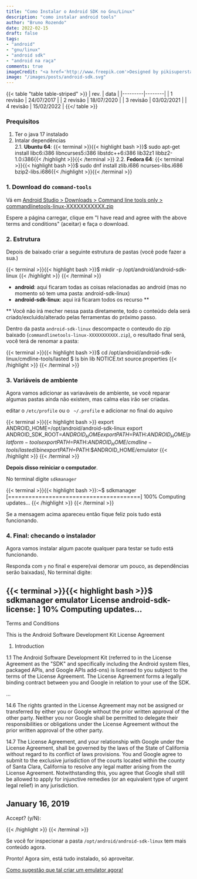 ```yaml
---
title: "Como Instalar o Android SDK no Gnu/Linux"
description: "como instalar android tools"
author: "Bruno Rozendo"
date: 2022-02-15
draft: false
tags:
- "android"
- "gnu/linux"
- "android sdk"
- "android na raça"
comments: true
imageCredit: "<a href='http://www.freepik.com'>Designed by pikisuperstar / Freepik</a>"
image: "/images/posts/android-sdk.svg"
---
```



{{< table "table table-striped" >}}
| rev.  | data |
|---------|--------|
| 1 revisão      | 24/07/2017    |
| 2 revisão      | 18/07/2020    |
| 3 revisão      | 03/02/2021    |
| 4 revisão      | 15/02/2022    |
{{</ table >}}


### Prequisitos

 1. Ter o java 17 instalado
 2. Intalar dependências\
    2.1. __Ubuntu 64__:
    {{< terminal >}}{{< highlight bash >}}$ sudo apt-get install libc6:i386 libncurses5:i386 libstdc++6:i386 lib32z1 libbz2-1.0:i386{{< /highlight >}}{{< /terminal >}}
    2.2. __Fedora 64__:
    {{< terminal >}}{{< highlight bash >}}$ sudo dnf install zlib.i686 ncurses-libs.i686 bzip2-libs.i686{{< /highlight >}}{{< /terminal >}}


### 1. Download do `command-tools`


Vá em [Android Studio > Downloads > Command line tools only > commandlinetools-linux-XXXXXXXXXXX.zip](https://developer.android.com/studio#command-tools)

Espere a página carregar, clique em "I have read and agree with the above terms and conditions" (aceitar) e  faça o download.


### 2. Estrutura

Depois de baixado criar a seguinte estrutura de pastas (você pode fazer a sua.)


{{< terminal >}}{{< highlight bash >}}$ mkdir -p /opt/android/android-sdk-linux
{{< /highlight >}}
{{< /terminal >}}


 - __android__: aqui ficaram todas as coisas relacionadas ao android (mas no momento só tem uma pasta: android-sdk-linux)
 - __android-sdk-linux__: aqui irá ficaram todos os recurso **

** Você não irá mecher nessa pasta diretamente, todo o conteúdo dela será criado/excluido/alterado pelas ferramentas do próximo passo.



Dentro da pasta `android-sdk-linux` descompacte o conteudo do zip baixado (`commandlinetools-linux-XXXXXXXXXXX.zip`), o resultado final será, você terá de renomar a pasta:

{{< terminal >}}{{< highlight bash >}}$ cd /opt/android/android-sdk-linux/cmdline-tools/lasted
$ ls
bin  lib  NOTICE.txt  source.properties
{{< /highlight >}}
{{< /terminal >}}


### 3. Variáveis de ambiente


Agora vamos adicionar as variaváveis de ambiente, se você reparar algumas pastas ainda não existem, mas calma elas irão ser criadas.

editar o `/etc/profile` ou o ` ~/.profile` e adicionar no final do aquivo

{{< terminal >}}{{< highlight bash >}}
export ANDROID_HOME=/opt/android/android-sdk-linux
export ANDROID_SDK_ROOT=$ANDROID_HOME
export PATH=$PATH:$ANDROID_HOME/platform-tools
export PATH=$PATH:$ANDROID_HOME/cmdline-tools/lasted/bin
export PATH=$PATH:$ANDROID_HOME/emulator
{{< /highlight >}}
{{< /terminal >}}


__Depois disso reiniciar o computador__.



No terminal digite `sdkmanager`


{{< terminal >}}{{< highlight bash >}}:~$ sdkmanager
[=======================================] 100% Computing updates...
{{< /highlight >}}
{{< /terminal >}}



Se a mensagem acima apareceu então fique feliz pois tudo está funcionando.


### 4. Final: checando o instalador

Agora vamos instalar algum pacote qualquer para testar se tudo está funcionando.

Responda com `y` no final e espere(vai demorar um pouco, as dependências serão baixadas), No terminal digite:

{{< terminal >}}{{< highlight bash >}}$ sdkmanager emulator
License android-sdk-license:            ] 10% Computing updates...              
---------------------------------------
Terms and Conditions

This is the Android Software Development Kit License Agreement

1. Introduction

1.1 The Android Software Development Kit (referred to in the License Agreement as the "SDK" and specifically including the Android system files, packaged APIs, and Google APIs add-ons) is licensed to you subject to the terms of the License Agreement. The License Agreement forms a legally binding contract between you and Google in relation to your use of the SDK.

...

14.6 The rights granted in the License Agreement may not be assigned or transferred by either you or Google without the prior written approval of the other party. Neither you nor Google shall be permitted to delegate their responsibilities or obligations under the License Agreement without the prior written approval of the other party.

14.7 The License Agreement, and your relationship with Google under the License Agreement, shall be governed by the laws of the State of California without regard to its conflict of laws provisions. You and Google agree to submit to the exclusive jurisdiction of the courts located within the county of Santa Clara, California to resolve any legal matter arising from the License Agreement. Notwithstanding this, you agree that Google shall still be allowed to apply for injunctive remedies (or an equivalent type of urgent legal relief) in any jurisdiction.


January 16, 2019
---------------------------------------
Accept? (y/N):


{{< /highlight >}}
{{< /terminal >}}


Se você for inspecionar a pasta `/opt/android/android-sdk-linux` tem mais conteúdo agora.

Pronto! Agora sim, está tudo instalado, só aproveitar. 

[Como sugestão que tal criar um emulator agora!](https://brunorozendo.com/post/criar-avd-gnu-linux.html)
